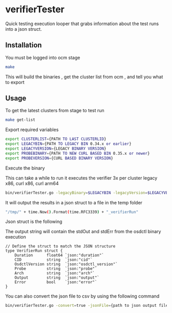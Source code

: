 # verifierTester
Quick testing execution looper that grabs information about the test runs into a json struct. 

## Installation
You must be logged into ocm stage 

```bash
make
```

This will build the binaries , get the cluster list from ocm , and tell you what to export
## Usage
 
To get the latest clusters from stage to test run 
```bash
make get-list
```
Export required variables
```bash
export CLUSTERLIST={PATH TO LAST CLUSTERLID}
export LEGACYBIN={PATH TO LEGACY BIN 0.34.x or earlier}
export LEGACYVERSION={LEGACY BINARY VERSION}
export PROBEBINARY={PATH TO NEW CURL BASED BIN 0.35.x or newer}
export PROBEVERSION={CURL BASED BINARY VERSION}
```
Execute the binary

This can take a while to run it executes the verifier 3x per cluster legacy x86, curl x86, curl arm64
```bash
bin/verifierTester.go -legacyBinary=$LEGACYBIN -legacyVersion=$LEGACYVERSION -probeBinary=$PROBEBINARY -probeVersion=$PROBEVERSION -clusterListFile=$CLUSTERLIST
```

It will output the results in a json struct to a file in the temp folder
```bash
"/tmp/" + time.Now().Format(time.RFC3339) + "_verifierRun"
```

Json struct is the following 

The output string will contain the stdOut and stdErr from the osdctl binary execution
```golang
// Define the struct to match the JSON structure
type VerifierRun struct {
	Duration      float64 `json:"duration"`
	CID           string  `json:"cid"`
	OsdctlVersion string  `json:"osdctl_version"`
	Probe         string  `json:"probe"`
	Arch          string  `json:"arch"`
	Output        string  `json:"output"`
	Error         bool    `json:"error"`
}
```

You can also convert the json file to csv by using the following command 

```bash
bin/verifierTester.go -convert=true -jsonFile={path to json output file}
```